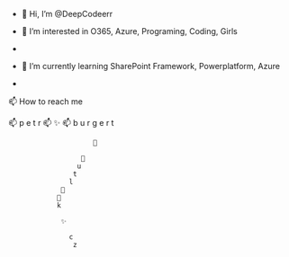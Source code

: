 - 👋 Hi, I’m @DeepCodeerr

- 👀 I’m interested in O365, Azure, Programing, Coding, Girls
-
- 🌱 I’m currently learning SharePoint Framework, Powerplatform, Azure
-
📫 How to reach me
<!------>    
<!------>    
<!------>    
📫
  p
    e
      t
        r
📫
          ✨
📫
              b
                u
                  r
                    g
                      e
                        r
                          t
<!------>     
                         👀
<!------>        
                      👋
                     u
                    t
                   l
                 👋
                👋
                k
<!------> 
                 ✨
<!------> 
                   c
                    z
